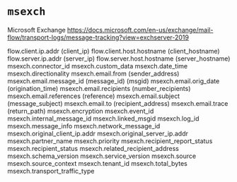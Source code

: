 # `msexch`

Microsoft Exchange
https://docs.microsoft.com/en-us/exchange/mail-flow/transport-logs/message-tracking?view=exchserver-2019


flow.client.ip.addr  (client_ip)
flow.client.host.hostname  (client_hostname)
flow.server.ip.addr  (server_ip)
flow.server.host.hostname  (server_hostname)
msexch.connector_id
msexch.custom_data
msexch.date_time
msexch.directionality
msexch.email.from  (sender_address)
msexch.email.message_id  (message_id) (msgid)
msexch.email.orig_date  (origination_time)
msexch.email.recipients  (number_recipients)
msexch.email.references  (reference)
msexch.email.subject  (message_subject)
msexch.email.to  (recipient_address)
msexch.email.trace  (return_path)
msexch.encryption
msexch.event_id
msexch.internal_message_id
msexch.linked_msgid
msexch.log_id
msexch.message_info
msexch.network_message_id
msexch.original_client_ip.addr
msexch.original_server_ip.addr
msexch.partner_name
msexch.priority
msexch.recipient_report_status
msexch.recipient_status
msexch.related_recipient_address
msexch.schema_version
msexch.service_version
msexch.source
msexch.source_context
msexch.tenant_id
msexch.total_bytes
msexch.transport_traffic_type

